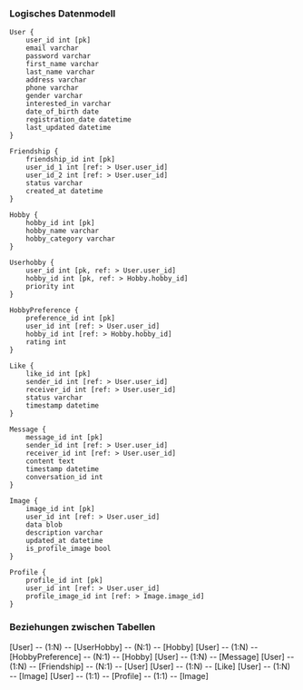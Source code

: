 ### Logisches Datenmodell

    User {
        user_id int [pk]
        email varchar
        password varchar
        first_name varchar
        last_name varchar
        address varchar
        phone varchar
        gender varchar
        interested_in varchar
        date_of_birth date
        registration_date datetime
        last_updated datetime
    }

    Friendship {
        friendship_id int [pk]
        user_id_1 int [ref: > User.user_id]
        user_id_2 int [ref: > User.user_id]
        status varchar
        created_at datetime
    }

    Hobby {
        hobby_id int [pk]
        hobby_name varchar
        hobby_category varchar
    }

    Userhobby {
        user_id int [pk, ref: > User.user_id]
        hobby_id int [pk, ref: > Hobby.hobby_id]
        priority int
    }

    HobbyPreference {
        preference_id int [pk]
        user_id int [ref: > User.user_id]
        hobby_id int [ref: > Hobby.hobby_id]
        rating int
    }

    Like {
        like_id int [pk]
        sender_id int [ref: > User.user_id]
        receiver_id int [ref: > User.user_id]
        status varchar
        timestamp datetime
    }

    Message {
        message_id int [pk]
        sender_id int [ref: > User.user_id]
        receiver_id int [ref: > User.user_id]
        content text
        timestamp datetime
        conversation_id int
    }

    Image {
        image_id int [pk]
        user_id int [ref: > User.user_id]
        data blob
        description varchar
        updated_at datetime
        is_profile_image bool
    }

    Profile {
        profile_id int [pk]
        user_id int [ref: > User.user_id]
        profile_image_id int [ref: > Image.image_id]
    }

### Beziehungen zwischen Tabellen

[User] -- (1:N) -- [UserHobby] -- (N:1) -- [Hobby]
[User] -- (1:N) -- [HobbyPreference] -- (N:1) -- [Hobby]
[User] -- (1:N) -- [Message]
[User] -- (1:N) -- [Friendship] -- (N:1) -- [User]
[User] -- (1:N) -- [Like]
[User] -- (1:N) -- [Image]
[User] -- (1:1) -- [Profile] -- (1:1) -- [Image]